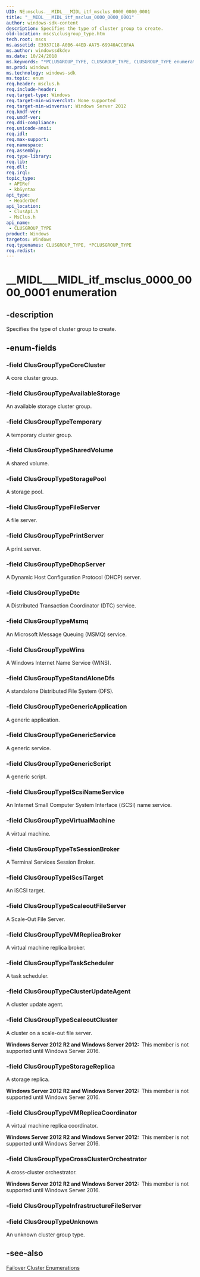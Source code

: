 ```yaml
---
UID: NE:msclus.__MIDL___MIDL_itf_msclus_0000_0000_0001
title: "__MIDL___MIDL_itf_msclus_0000_0000_0001"
author: windows-sdk-content
description: Specifies the type of cluster group to create.
old-location: mscs\clusgroup_type.htm
tech.root: mscs
ms.assetid: E3937C18-A0B6-44ED-AA75-69940ACCBFAA
ms.author: windowssdkdev
ms.date: 10/24/2018
ms.keywords: "*PCLUSGROUP_TYPE, CLUSGROUP_TYPE, CLUSGROUP_TYPE enumeration [Failover Cluster], ClusGroupTypeAvailableStorage, ClusGroupTypeClusterUpdateAgent, ClusGroupTypeCoreCluster, ClusGroupTypeCrossClusterOrchestrator, ClusGroupTypeDhcpServer, ClusGroupTypeDtc, ClusGroupTypeFileServer, ClusGroupTypeGenericApplication, ClusGroupTypeGenericScript, ClusGroupTypeGenericService, ClusGroupTypeIScsiNameService, ClusGroupTypeIScsiTarget, ClusGroupTypeMsmq, ClusGroupTypePrintServer, ClusGroupTypeScaleoutCluster, ClusGroupTypeScaleoutFileServer, ClusGroupTypeSharedVolume, ClusGroupTypeStandAloneDfs, ClusGroupTypeStoragePool, ClusGroupTypeStorageReplica, ClusGroupTypeTaskScheduler, ClusGroupTypeTemporary, ClusGroupTypeTsSessionBroker, ClusGroupTypeUnknown, ClusGroupTypeVMReplicaBroker, ClusGroupTypeVMReplicaCoordinator, ClusGroupTypeVirtualMachine, ClusGroupTypeWins, PCLUSGROUP_TYPE, PCLUSGROUP_TYPE enumeration pointer [Failover Cluster], __MIDL___MIDL_itf_msclus_0000_0000_0001, clusapi/CLUSGROUP_TYPE, clusapi/ClusGroupTypeAvailableStorage, clusapi/ClusGroupTypeClusterUpdateAgent, clusapi/ClusGroupTypeCoreCluster, clusapi/ClusGroupTypeCrossClusterOrchestrator, clusapi/ClusGroupTypeDhcpServer, clusapi/ClusGroupTypeDtc, clusapi/ClusGroupTypeFileServer, clusapi/ClusGroupTypeGenericApplication, clusapi/ClusGroupTypeGenericScript, clusapi/ClusGroupTypeGenericService, clusapi/ClusGroupTypeIScsiNameService, clusapi/ClusGroupTypeIScsiTarget, clusapi/ClusGroupTypeMsmq, clusapi/ClusGroupTypePrintServer, clusapi/ClusGroupTypeScaleoutCluster, clusapi/ClusGroupTypeScaleoutFileServer, clusapi/ClusGroupTypeSharedVolume, clusapi/ClusGroupTypeStandAloneDfs, clusapi/ClusGroupTypeStoragePool, clusapi/ClusGroupTypeStorageReplica, clusapi/ClusGroupTypeTaskScheduler, clusapi/ClusGroupTypeTemporary, clusapi/ClusGroupTypeTsSessionBroker, clusapi/ClusGroupTypeUnknown, clusapi/ClusGroupTypeVMReplicaBroker, clusapi/ClusGroupTypeVMReplicaCoordinator, clusapi/ClusGroupTypeVirtualMachine, clusapi/ClusGroupTypeWins, clusapi/PCLUSGROUP_TYPE, msclus/CLUSGROUP_TYPE, msclus/ClusGroupTypeAvailableStorage, msclus/ClusGroupTypeClusterUpdateAgent, msclus/ClusGroupTypeCoreCluster, msclus/ClusGroupTypeCrossClusterOrchestrator, msclus/ClusGroupTypeDhcpServer, msclus/ClusGroupTypeDtc, msclus/ClusGroupTypeFileServer, msclus/ClusGroupTypeGenericApplication, msclus/ClusGroupTypeGenericScript, msclus/ClusGroupTypeGenericService, msclus/ClusGroupTypeIScsiNameService, msclus/ClusGroupTypeIScsiTarget, msclus/ClusGroupTypeMsmq, msclus/ClusGroupTypePrintServer, msclus/ClusGroupTypeScaleoutCluster, msclus/ClusGroupTypeScaleoutFileServer, msclus/ClusGroupTypeSharedVolume, msclus/ClusGroupTypeStandAloneDfs, msclus/ClusGroupTypeStoragePool, msclus/ClusGroupTypeStorageReplica, msclus/ClusGroupTypeTaskScheduler, msclus/ClusGroupTypeTemporary, msclus/ClusGroupTypeTsSessionBroker, msclus/ClusGroupTypeUnknown, msclus/ClusGroupTypeVMReplicaBroker, msclus/ClusGroupTypeVMReplicaCoordinator, msclus/ClusGroupTypeVirtualMachine, msclus/ClusGroupTypeWins, msclus/PCLUSGROUP_TYPE, mscs.clusgroup_type"
ms.prod: windows
ms.technology: windows-sdk
ms.topic: enum
req.header: msclus.h
req.include-header: 
req.target-type: Windows
req.target-min-winverclnt: None supported
req.target-min-winversvr: Windows Server 2012
req.kmdf-ver: 
req.umdf-ver: 
req.ddi-compliance: 
req.unicode-ansi: 
req.idl: 
req.max-support: 
req.namespace: 
req.assembly: 
req.type-library: 
req.lib: 
req.dll: 
req.irql: 
topic_type:
 - APIRef
 - kbSyntax
api_type:
 - HeaderDef
api_location:
 - ClusApi.h
 - MsClus.h
api_name:
 - CLUSGROUP_TYPE
product: Windows
targetos: Windows
req.typenames: CLUSGROUP_TYPE, *PCLUSGROUP_TYPE
req.redist: 
---
```


# __MIDL___MIDL_itf_msclus_0000_0000_0001 enumeration


## -description


Specifies the type of cluster group to create.


## -enum-fields




### -field ClusGroupTypeCoreCluster

A core cluster group.


### -field ClusGroupTypeAvailableStorage

An available storage cluster group.


### -field ClusGroupTypeTemporary

A temporary cluster group.


### -field ClusGroupTypeSharedVolume

A shared volume.


### -field ClusGroupTypeStoragePool

A storage pool.


### -field ClusGroupTypeFileServer

A file server.


### -field ClusGroupTypePrintServer

A print server.


### -field ClusGroupTypeDhcpServer

A Dynamic Host Configuration Protocol (DHCP) server.


### -field ClusGroupTypeDtc

A Distributed Transaction Coordinator (DTC) service.


### -field ClusGroupTypeMsmq

An Microsoft Message Queuing (MSMQ) service.


### -field ClusGroupTypeWins

A Windows Internet Name Service (WINS).


### -field ClusGroupTypeStandAloneDfs

A standalone Distributed File System (DFS).


### -field ClusGroupTypeGenericApplication

A generic application.


### -field ClusGroupTypeGenericService

A generic service.


### -field ClusGroupTypeGenericScript

A generic script.


### -field ClusGroupTypeIScsiNameService

An  Internet Small Computer System Interface (iSCSI) name service.


### -field ClusGroupTypeVirtualMachine

A virtual machine.


### -field ClusGroupTypeTsSessionBroker

A Terminal Services  Session  Broker.


### -field ClusGroupTypeIScsiTarget

An iSCSI target.


### -field ClusGroupTypeScaleoutFileServer

A Scale-Out File Server.


### -field ClusGroupTypeVMReplicaBroker

A virtual machine  replica broker.


### -field ClusGroupTypeTaskScheduler

A task scheduler.


### -field ClusGroupTypeClusterUpdateAgent

A cluster update agent.


### -field ClusGroupTypeScaleoutCluster

A cluster on a scale-out file server.

<b>Windows Server 2012 R2 and Windows Server 2012:  </b>This member is not supported until Windows Server 2016.


### -field ClusGroupTypeStorageReplica

A storage replica.

<b>Windows Server 2012 R2 and Windows Server 2012:  </b>This member is not supported until Windows Server 2016.


### -field ClusGroupTypeVMReplicaCoordinator

A virtual machine replica coordinator.

<b>Windows Server 2012 R2 and Windows Server 2012:  </b>This member is not supported until Windows Server 2016.


### -field ClusGroupTypeCrossClusterOrchestrator

A cross-cluster orchestrator.

<b>Windows Server 2012 R2 and Windows Server 2012:  </b>This member is not supported until Windows Server 2016.


### -field ClusGroupTypeInfrastructureFileServer


### -field ClusGroupTypeUnknown

An unknown cluster group type.


## -see-also




<a href="https://msdn.microsoft.com/546071de-1067-4b47-b862-668be976e563">Failover Cluster Enumerations</a>
 

 

